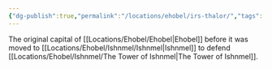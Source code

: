 ```yaml
---
{"dg-publish":true,"permalink":"/locations/ehobel/irs-thalor/","tags":["Undiscovered"],"updated":"2025-06-10T19:11:10.935+01:00"}
---
```


The original capital of [[Locations/Ehobel/Ehobel\|Ehobel]] before it was moved to [[Locations/Ehobel/Ishnmel/Ishnmel\|Ishnmel]] to defend [[Locations/Ehobel/Ishnmel/The Tower of Ishnmel\|The Tower of Ishnmel]].